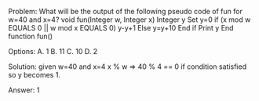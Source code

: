 Problem: 
What will be the output of the following pseudo code of fun for w=40 and x=4?
void fun(Integer w, Integer x)
Integer y
Set y=0
if (x mod w EQUALS 0 || w mod x EQUALS 0)
  y-y+1
Else
  y=y+10
End if
Print y
End function fun()

Options: 
A. 1
B. 11
C. 10
D. 2

Solution: given w=40 and x=4
x % w => 40 % 4 == 0
if condition satisfied so y becomes 1.

Answer: 1